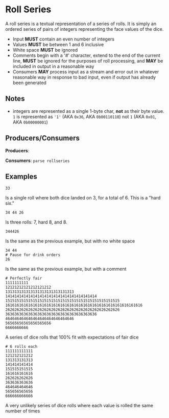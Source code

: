 # Roll Series

A roll series is a textual representation of a series of rolls.  It is simply
an ordered series of pairs of integers representing the face values of the
dice.

- Input **MUST** contain an even number of integers
- Values **MUST** be between 1 and 6 inclusive
- White space **MUST** be ignored
- Comments begin with a '#' character, extend to the end of the current line,
  **MUST** be ignored for the purposes of roll processing, and **MAY** be
included in output in a reasonable way
- Consumers **MAY** process input as a stream and error out in whatever
  reasonable way in response to bad input, even if output has already been
generated

## Notes

- integers are represented as a single 1-byte char, **not** as their byte
  value. `1` is represented as `'1'` (AKA `0x36`, AKA `0b00110110`)
not `1` (AKA `0x01`, AKA `0b00000001`)

## Producers/Consumers

**Producers**:

**Consumers**: `parse rollseries`

## Examples

    33

Is a single roll where both dice landed on 3, for a total of 6.
This is a "hard six."

    34 44 26

Is three rolls: 7, hard 8, and 8.

    344426

Is the same as the previous example, but with no white space

    34 44
    # Pause for drink orders
    26

Is the same as the previous example, but with a comment

    # Perfectly fair
    1111111111
    12121212121212121212
    131313131313131313131313131313
    1414141414141414141414141414141414141414
    15151515151515151515151515151515151515151515151515
    161616161616161616161616161616161616161616161616161616161616
    26262626262626262626262626262626262626262626262626
    3636363636363636363636363636363636363636
    464646464646464646464646464646
    56565656565656565656
    6666666666

A series of dice rolls that 100% fit with expectations of fair dice

    # 6 rolls each
    111111111111
    121212121212
    131313131313
    141414141414
    151515151515
    161616161616
    262626262626
    363636363636
    464646464646
    565656565656
    666666666666

A very unlikely series of dice rolls where each value is rolled the same number
of times
